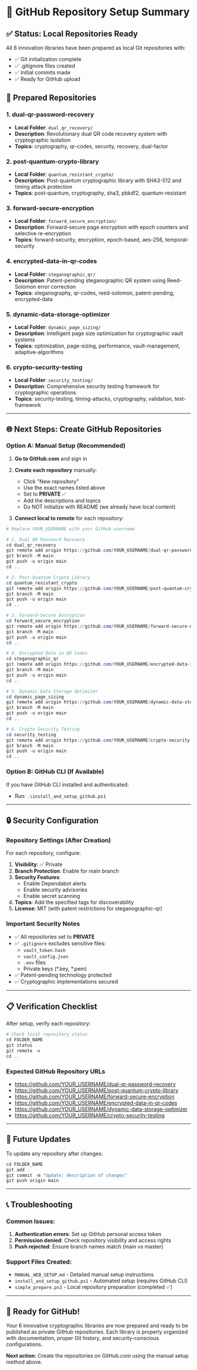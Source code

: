 # 🚀 GitHub Repository Setup Summary

## ✅ Status: Local Repositories Ready

All 6 innovation libraries have been prepared as local Git repositories with:
- ✅ Git initialization complete
- ✅ .gitignore files created
- ✅ Initial commits made
- ✅ Ready for GitHub upload

## 📁 Prepared Repositories

### 1. **dual-qr-password-recovery** 
- **Local Folder**: `dual_qr_recovery/`
- **Description**: Revolutionary dual QR code recovery system with cryptographic isolation
- **Topics**: cryptography, qr-codes, security, recovery, dual-factor

### 2. **post-quantum-crypto-library**
- **Local Folder**: `quantum_resistant_crypto/`
- **Description**: Post-quantum cryptographic library with SHA3-512 and timing attack protection
- **Topics**: post-quantum, cryptography, sha3, pbkdf2, quantum-resistant

### 3. **forward-secure-encryption**
- **Local Folder**: `forward_secure_encryption/`
- **Description**: Forward-secure page encryption with epoch counters and selective re-encryption
- **Topics**: forward-security, encryption, epoch-based, aes-256, temporal-security

### 4. **encrypted-data-in-qr-codes**
- **Local Folder**: `steganographic_qr/`
- **Description**: Patent-pending steganographic QR system using Reed-Solomon error correction
- **Topics**: steganography, qr-codes, reed-solomon, patent-pending, encrypted-data

### 5. **dynamic-data-storage-optimizer**
- **Local Folder**: `dynamic_page_sizing/`
- **Description**: Intelligent page size optimization for cryptographic vault systems
- **Topics**: optimization, page-sizing, performance, vault-management, adaptive-algorithms

### 6. **crypto-security-testing**
- **Local Folder**: `security_testing/`
- **Description**: Comprehensive security testing framework for cryptographic operations
- **Topics**: security-testing, timing-attacks, cryptography, validation, test-framework

---

## 🌐 Next Steps: Create GitHub Repositories

### Option A: Manual Setup (Recommended)

1. **Go to GitHub.com** and sign in
2. **Create each repository** manually:
   - Click "New repository"
   - Use the exact names listed above
   - Set to **PRIVATE** ✅
   - Add the descriptions and topics
   - Do NOT initialize with README (we already have local content)

3. **Connect local to remote** for each repository:

```powershell
# Replace YOUR_USERNAME with your GitHub username

# 1. Dual QR Password Recovery
cd dual_qr_recovery
git remote add origin https://github.com/YOUR_USERNAME/dual-qr-password-recovery.git
git branch -M main
git push -u origin main
cd ..

# 2. Post-Quantum Crypto Library
cd quantum_resistant_crypto
git remote add origin https://github.com/YOUR_USERNAME/post-quantum-crypto-library.git
git branch -M main
git push -u origin main
cd ..

# 3. Forward-Secure Encryption
cd forward_secure_encryption
git remote add origin https://github.com/YOUR_USERNAME/forward-secure-encryption.git
git branch -M main
git push -u origin main
cd ..

# 4. Encrypted Data in QR Codes
cd steganographic_qr
git remote add origin https://github.com/YOUR_USERNAME/encrypted-data-in-qr-codes.git
git branch -M main
git push -u origin main
cd ..

# 5. Dynamic Data Storage Optimizer
cd dynamic_page_sizing
git remote add origin https://github.com/YOUR_USERNAME/dynamic-data-storage-optimizer.git
git branch -M main
git push -u origin main
cd ..

# 6. Crypto Security Testing
cd security_testing
git remote add origin https://github.com/YOUR_USERNAME/crypto-security-testing.git
git branch -M main
git push -u origin main
cd ..
```

### Option B: GitHub CLI (If Available)

If you have GitHub CLI installed and authenticated:
- Run: `.\install_and_setup_github.ps1`

---

## 🔒 Security Configuration

### Repository Settings (After Creation)

For each repository, configure:

1. **Visibility**: ✅ Private
2. **Branch Protection**: Enable for main branch
3. **Security Features**:
   - Enable Dependabot alerts
   - Enable security advisories
   - Enable secret scanning
4. **Topics**: Add the specified tags for discoverability
5. **License**: MIT (with patent restrictions for steganographic-qr)

### Important Security Notes

- ✅ All repositories set to **PRIVATE**
- ✅ `.gitignore` excludes sensitive files:
  - `vault_token.hash`
  - `vault_config.json`
  - `.env` files
  - Private keys (*.key, *.pem)
- ✅ Patent-pending technology protected
- ✅ Cryptographic implementations secured

---

## 📋 Verification Checklist

After setup, verify each repository:

```powershell
# Check local repository status
cd FOLDER_NAME
git status
git remote -v
cd ..
```

### Expected GitHub Repository URLs

- https://github.com/YOUR_USERNAME/dual-qr-password-recovery
- https://github.com/YOUR_USERNAME/post-quantum-crypto-library
- https://github.com/YOUR_USERNAME/forward-secure-encryption
- https://github.com/YOUR_USERNAME/encrypted-data-in-qr-codes
- https://github.com/YOUR_USERNAME/dynamic-data-storage-optimizer
- https://github.com/YOUR_USERNAME/crypto-security-testing

---

## 🔄 Future Updates

To update any repository after changes:

```powershell
cd FOLDER_NAME
git add .
git commit -m "Update: description of changes"
git push origin main
```

---

## 📞 Troubleshooting

### Common Issues:

1. **Authentication errors**: Set up GitHub personal access token
2. **Permission denied**: Check repository visibility and access rights
3. **Push rejected**: Ensure branch names match (main vs master)

### Support Files Created:

- `MANUAL_WEB_SETUP.md` - Detailed manual setup instructions
- `install_and_setup_github.ps1` - Automated setup (requires GitHub CLI)
- `simple_prepare.ps1` - Local repository preparation (completed ✅)

---

## 🎉 Ready for GitHub!

Your 6 innovative cryptographic libraries are now prepared and ready to be published as private GitHub repositories. Each library is properly organized with documentation, proper Git history, and security-conscious configurations.

**Next action**: Create the repositories on GitHub.com using the manual setup method above.
